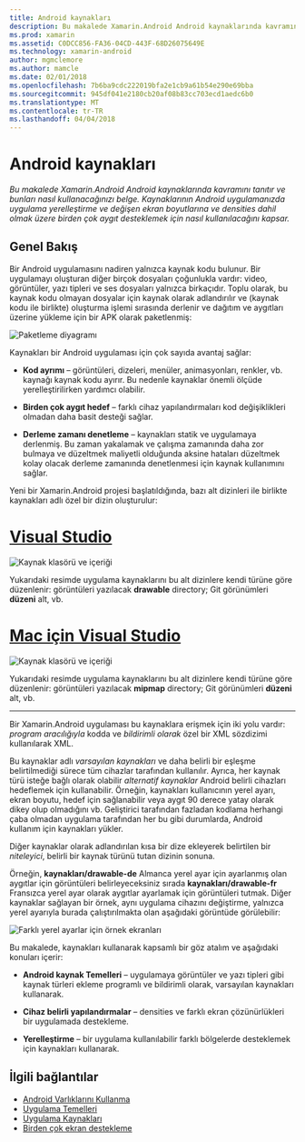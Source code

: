 ```yaml
---
title: Android kaynakları
description: Bu makalede Xamarin.Android Android kaynaklarında kavramını tanıtır ve bunları nasıl kullanacağınızı belge. Kaynaklarının Android uygulamanızda uygulama yerelleştirme ve değişen ekran boyutlarına ve densities dahil olmak üzere birden çok aygıt desteklemek için nasıl kullanılacağını kapsar.
ms.prod: xamarin
ms.assetid: C0DCC856-FA36-04CD-443F-68D26075649E
ms.technology: xamarin-android
author: mgmclemore
ms.author: mamcle
ms.date: 02/01/2018
ms.openlocfilehash: 7b6ba9cdc222019bfa2e1cb9a61b54e290e69bba
ms.sourcegitcommit: 945df041e2180cb20af08b83cc703ecd1aedc6b0
ms.translationtype: MT
ms.contentlocale: tr-TR
ms.lasthandoff: 04/04/2018
---
```

# <a name="android-resources"></a>Android kaynakları

_Bu makalede Xamarin.Android Android kaynaklarında kavramını tanıtır ve bunları nasıl kullanacağınızı belge. Kaynaklarının Android uygulamanızda uygulama yerelleştirme ve değişen ekran boyutlarına ve densities dahil olmak üzere birden çok aygıt desteklemek için nasıl kullanılacağını kapsar._


## <a name="overview"></a>Genel Bakış

Bir Android uygulamasını nadiren yalnızca kaynak kodu bulunur. Bir uygulamayı oluşturan diğer birçok dosyaları çoğunlukla vardır: video, görüntüler, yazı tipleri ve ses dosyaları yalnızca birkaçıdır. Toplu olarak, bu kaynak kodu olmayan dosyalar için kaynak olarak adlandırılır ve (kaynak kodu ile birlikte) oluşturma işlemi sırasında derlenir ve dağıtım ve aygıtları üzerine yükleme için bir APK olarak paketlenmiş:

![Paketleme diyagramı](images/packaging-diagram.png)

Kaynakları bir Android uygulaması için çok sayıda avantaj sağlar:

-  **Kod ayrımı** &ndash; görüntüleri, dizeleri, menüler, animasyonları, renkler, vb. kaynağı kaynak kodu ayırır. Bu nedenle kaynaklar önemli ölçüde yerelleştirilirken yardımcı olabilir.

-  **Birden çok aygıt hedef** &ndash; farklı cihaz yapılandırmaları kod değişiklikleri olmadan daha basit desteği sağlar.

-  **Derleme zamanı denetleme** &ndash; kaynakları statik ve uygulamaya derlenmiş. Bu zaman yakalamak ve çalışma zamanında daha zor bulmaya ve düzeltmek maliyetli olduğunda aksine hataları düzeltmek kolay olacak derleme zamanında denetlenmesi için kaynak kullanımını sağlar.

Yeni bir Xamarin.Android projesi başlatıldığında, bazı alt dizinleri ile birlikte kaynakları adlı özel bir dizin oluşturulur:

# <a name="visual-studiotabvswin"></a>[Visual Studio](#tab/vswin)

![Kaynak klasörü ve içeriği](images/resources-folder-vs.png)

Yukarıdaki resimde uygulama kaynaklarını bu alt dizinlere kendi türüne göre düzenlenir: görüntüleri yazılacak **drawable** directory; Git görünümleri **düzeni** alt, vb.
 
# <a name="visual-studio-for-mactabvsmac"></a>[Mac için Visual Studio](#tab/vsmac)

![Kaynak klasörü ve içeriği](images/resources-folder-xs.png)

Yukarıdaki resimde uygulama kaynaklarını bu alt dizinlere kendi türüne göre düzenlenir: görüntüleri yazılacak **mipmap** directory; Git görünümleri **düzeni** alt, vb.
 
-----

Bir Xamarin.Android uygulaması bu kaynaklara erişmek için iki yolu vardır: *program aracılığıyla* kodda ve *bildirimli olarak* özel bir XML sözdizimi kullanılarak XML.

Bu kaynaklar adlı *varsayılan kaynakları* ve daha belirli bir eşleşme belirtilmediği sürece tüm cihazlar tarafından kullanılır. Ayrıca, her kaynak türü isteğe bağlı olarak olabilir *alternatif kaynaklar* Android belirli cihazları hedeflemek için kullanabilir. Örneğin, kaynakları kullanıcının yerel ayarı, ekran boyutu, hedef için sağlanabilir veya aygıt 90 derece yatay olarak dikey olup olmadığını vb. Geliştirici tarafından fazladan kodlama herhangi çaba olmadan uygulama tarafından her bu gibi durumlarda, Android kullanım için kaynakları yükler.

Diğer kaynaklar olarak adlandırılan kısa bir dize ekleyerek belirtilen bir *niteleyici*, belirli bir kaynak türünü tutan dizinin sonuna.

Örneğin, **kaynakları/drawable-de** Almanca yerel ayar için ayarlanmış olan aygıtlar için görüntüleri belirleyeceksiniz sırada **kaynakları/drawable-fr** Fransızca yerel ayar olarak aygıtlar ayarlamak için görüntüleri tutmak. Diğer kaynaklar sağlayan bir örnek, aynı uygulama cihazını değiştirme, yalnızca yerel ayarıyla burada çalıştırılmakta olan aşağıdaki görüntüde görülebilir:

![Farklı yerel ayarlar için örnek ekranları](images/localized-screenshots.png)

Bu makalede, kaynakları kullanarak kapsamlı bir göz atalım ve aşağıdaki konuları içerir:

-  **Android kaynak Temelleri** &ndash; uygulamaya görüntüler ve yazı tipleri gibi kaynak türleri ekleme programlı ve bildirimli olarak, varsayılan kaynakları kullanarak.

-  **Cihaz belirli yapılandırmalar** &ndash; densities ve farklı ekran çözünürlükleri bir uygulamada destekleme.

-  **Yerelleştirme** &ndash; bir uygulama kullanılabilir farklı bölgelerde desteklemek için kaynakları kullanarak.


## <a name="related-links"></a>İlgili bağlantılar

- [Android Varlıklarını Kullanma](~/android/app-fundamentals/resources-in-android/android-assets.md)
- [Uygulama Temelleri](http://developer.android.com/guide/topics/fundamentals.html)
- [Uygulama Kaynakları](http://developer.android.com/guide/topics/resources/index.html)
- [Birden çok ekran destekleme](http://developer.android.com/guide/practices/screens_support.html)
